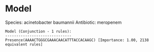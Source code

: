 
# Model

Species: acinetobacter baumannii
Antibiotic: meropenem

```
Model (Conjunction - 1 rules):
------------------------------
Presence(AAAACTGGGCGAAACAACATTTACCACAAGC) [Importance: 1.00, 2138 equivalent rules]

```

